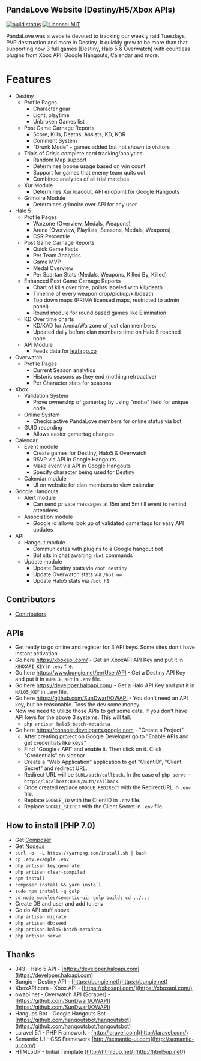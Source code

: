## PandaLove Website (Destiny/H5/Xbox APIs)

[![build status](https://gitlab.connortumbleson.com/iBotPeaches/PandaLove/badges/master/build.svg)](https://gitlab.connortumbleson.com/iBotPeaches/PandaLove/commits/master)  [![License: MIT](https://img.shields.io/badge/License-MIT-yellow.svg)](https://opensource.org/licenses/MIT)

PandaLove was a website devoted to tracking our weekly raid Tuesdays, PVP destruction and more in Destiny. It quickly grew to be more than that
supporting now 3 full games (Destiny, Halo 5 & Overwatch) with countless plugins from Xbox API, Google Hangouts, Calendar and more.

# Features
* Destiny
    * Profile Pages
        * Character gear
        * Light, playtime
        * Unbroken Games list
    * Post Game Carnage Reports
        * Score, Kills, Deaths, Assists, KD, KDR
        * Comment System
        * "Drunk Mode" - games added but not shown to visitors
    * Trials of Orisis complete card tracking/analytics
        * Random Map support
        * Determines boone usage based on win count
        * Support for games that enemy team quits out
        * Combined analytics of all trial matches
    * Xur Module
        * Determines Xur loadout, API endpoint for Google Hangouts
    * Grimoire Module
        * Determines grimoire over API for any user
* Halo 5
    * Profile Pages
        * Warzone (Overview, Medals, Weapons)
        * Arena (Overview, Playlists, Seasons, Medals, Weapons)
        * CSR Percentile
    * Post Game Carnage Reports
        * Quick Game Facts
        * Per Team Analytics
        * Game MVP
        * Medal Overview
        * Per Spartan Stats (Medals, Weapons, Killed By, Killed)
    * Enhanced Post Game Carnage Reports
        * Chart of kills over time, points labeled with kill/death
        * Timeline of every weapon drop/pickup/kill/death
        * Top down maps (PRIMA licensed maps, restricted to admin panel)
        * Round module for round based games like Elimination
    * KD Over time charts
        * KD/KAD for Arena/Warzone of just clan members.
        * Updated daily before clan members time on Halo 5 reached none.
    * API Module
        * Feeds data for [leafapp.co](https://leafapp.co/)
* Overwatch
    * Profile Pages
        * Current Season analytics
        * Historic seasons as they end (nothing retroactive)
        * Per Character stats for seasons
* Xbox
    * Validation System
        * Prove ownership of gamertag by using "motto" field for unique code
    * Online System
        * Checks active PandaLove members for online status via bot
    * GUID recording
        * Allows easier gamertag changes
* Calendar
    * Event module
        * Create games for Destiny, Halo5 & Overwatch
        * RSVP via API in Google Hangouts
        * Make event via API in Google Hangouts
        * Specify character being used for Destiny
    * Calendar module
        * UI on website for clan members to view calendar
* Google Hangouts
    * Alert module
        * Can send private messages at 15m and 5m till event to remind attendees
    * Association module
        * Google id allows look up of validated gamertags for easy API updates
* API
    * Hangout module
        * Communicates with plugins to a Google hangout bot
        * Bot sits in chat awaiting `/bot` commands
    * Update module
        * Update Destiny stats via `/bot destiny`
        * Update Overwatch stats via `/bot ow`
        * Update Halo5 stats via `/bot h5`
        
## Contributors
 * [Contributors](https://github.com/iBotPeaches/PandaLove/graphs/contributors)

## APIs
- Get ready to go online and register for 3 API keys. Some sites don't have instant activation.
- Go here https://xboxapi.com/ - Get an XboxAPI API Key and put it in `XBOXAPI_KEY` in `.env` file.
- Go here https://www.bungie.net/en/User/API - Get a Destiny API Key and put it in `BUNGIE_KEY` in `.env` file.
- Go here https://developer.haloapi.com/ - Get a Halo API Key and put it in `HALO5_KEY` in `.env` file.
- Go here https://github.com/SunDwarf/OWAPI - You don't need an API key, but be reasonable. Toss the dev some money.
- Now we need to utilize those APIs to get some data. If you don't have API keys for the above 3 systems. This will fail.
    - `php artisan halo5:batch-metadata`
- Go here https://console.developers.google.com - "Create a Project"
    - After creating project on Google Developer go to "Enable APIs and get credentials like keys"
    - Find "Google+ API" and enable it. Then click on it. Click "Credentials" on sidebar.
    - Create a "Web Application" application to get "ClientID", "Client Secret" and redirect URL.
    - Redirect URL will be `$URL/auth/callback`. In the case of `php serve` - `http://localhost:8000/auth/callback`.
    - Once created replace `GOOGLE_REDIRECT` with the RedirectURL in `.env` file.
    - Replace `GOOGLE_ID` with the ClientID in `.env` file.
    - Replace `GOOGLE_SECRET` with the Client Secret in `.env` file.

## How to install (PHP 7.0)
- Get [Composer](https://getcomposer.org/)
- Get [NodeJs](http://nodejs.org/)
- `curl -o- -L https://yarnpkg.com/install.sh | bash`
- `cp .env.example .env`
- `php artisan key:generate`
- `php artisan clear-compiled`
- `npm install`
- `composer install && yarn install`
- `sudo npm install -g gulp`
- `cd node_modules/semantic-ui; gulp build; cd ../..;`
- Create DB and user and add to .env
- Go do API stuff above
- `php artisan migrate`
- `php artisan db:seed`
- `php artisan halo5:batch-metadata`
- `php artisan serve`

## Thanks
* 343 - Halo 5 API - [https://developer.haloapi.com](https://developer.haloapi.com)
* Bungie - Destiny API - [https://bungie.net](https://bungie.net)
* XboxAPI.com - Xbox API - [https://xboxapi.com/](https://xboxapi.com/)
* owapi.net - Overwatch API (Scraper) -[https://github.com/SunDwarf/OWAPI](https://github.com/SunDwarf/OWAPI)
* Hangups Bot - Google Hangouts Bot - [https://github.com/hangoutsbot/hangoutsbot](https://github.com/hangoutsbot/hangoutsbot)
* Laravel 5.1 - PHP Framework - [http://laravel.com](http://laravel.com/)
* Semantic UI - CSS Framework [http://semantic-ui.com](http://semantic-ui.com/)
* HTML5UP - Initial Template [http://html5up.net/](http://html5up.net/)